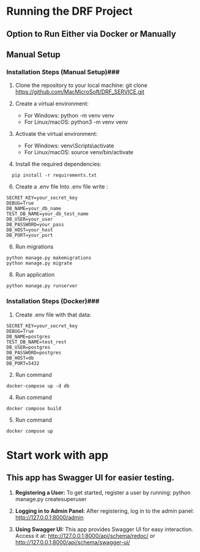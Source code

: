 # Running the DRF Project


## Option to Run Either via Docker or Manually

## Manual Setup

### Installation Steps (**Manual Setup**)###

1. Clone the repository to your local machine:
   git clone https://github.com/MacMicroSoft/DRF_SERVICE.git

2. Create a virtual environment:
   - For Windows:
     python -m venv venv
   - For Linux/macOS:
     python3 -m venv venv

3. Activate the virtual environment:
   - For Windows:
     venv\Scripts\activate
   - For Linux/macOS:
     source venv/bin/activate

4. Install the required dependencies:
 ```plaintext
   pip install -r requirements.txt
```
6. Create a .env file
Into .env file write :
```plaintext
SECRET_KEY=your_secret_key
DEBUG=True
DB_NAME=your_db_name
TEST_DB_NAME=your_db_test_name
DB_USER=your_user
DB_PASSWORD=your_pass
DB_HOST=your_host
DB_PORT=your_port
```

6. Run migrations
```plaintext
python manage.py makemigrations
python manage.py migrate
```
8. Run application
```plaintext
python manage.py runserver
```

### Installation Steps (**Docker**)###
 

1. Create .env file with that data:
```plaintext
SECRET_KEY=your_secret_key
DEBUG=True
DB_NAME=postgres
TEST_DB_NAME=test_rest
DB_USER=postgres
DB_PASSWORD=postgres
DB_HOST=db
DB_PORT=5432
```
2. Run command
```plaintext
docker-compose up -d db
```

4. Run command
```plaintext
docker compose build
```

5. Run command
```plaintext
docker compose up
```

# Start work with app

## This app has Swagger UI for easier testing.

1. **Registering a User:**
   To get started, register a user by running:
   python manage.py createsuperuser

2. **Logging in to Admin Panel:**
   After registering, log in to the admin panel:
   http://127.0.0.1:8000/admin

3. **Using Swagger UI:**
   This app provides Swagger UI for easy interaction. Access it at:
   http://127.0.0.1:8000/api/schema/redoc/
   or
   http://127.0.0.1:8000/api/schema/swagger-ui/



